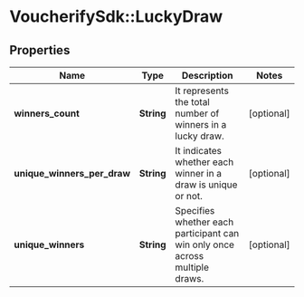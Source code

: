 # VoucherifySdk::LuckyDraw

## Properties

| Name | Type | Description | Notes |
| ---- | ---- | ----------- | ----- |
| **winners_count** | **String** | It represents the total number of winners in a lucky draw. | [optional] |
| **unique_winners_per_draw** | **String** | It indicates whether each winner in a draw is unique or not. | [optional] |
| **unique_winners** | **String** | Specifies whether each participant can win only once across multiple draws. | [optional] |

